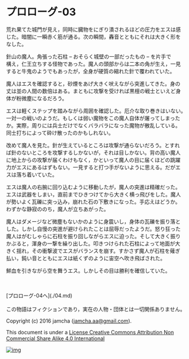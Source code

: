 # プロローグ-03

荒れ果てた城門が見え，同時に臓物をにぎり潰されるほどの圧力をエスは感  
じた。暗闇に一瞬赤く筋が通る。次の瞬間，轟音とともにそれは大きく形を  
なした。  

針山の魔人。角張った石柱 &#x2013; おそらく城壁の一部だったもの &#x2013; を片手で  
構え，仁王立ちする怪物であった。魔人の頭部からは二本の角が生え，一見  
すると牛鬼のようでもあったが，全身が硬質の縮れた針で覆われていた。  

魔人はエスを確認すると，砂煙をあげ大きく吠えながら突進してきた。身の  
丈は並の人間の数倍はある。まともに攻撃を受ければ黒檀の戦士といえど身  
体が粉微塵になるだろう。  

エスは軽くステップを踏みながら周囲を確認した。厄介な取り巻きはいない。  
一対一の戦いのようだ。もしくは弱い魔物をこの魔人自体が屠ってしまった  
か。実際，周りには兵士だけでなくバラバラになった魔物が散乱している。  
同士打ちによって砕け散ったのかもしれない。  

改めて魔人を見た。針が生えているところは攻撃が通らないだろう。とすれ  
ば針のないところを攻撃するしかないが，それは目しかない。背の高い魔人  
に地上からの攻撃が届くわけもなく，かといって魔人の目に届くほどの跳躍  
力がエスにあるはずもない。一見すると打つ手がないように思える。だがエ  
スは落ち着いていた。  

エスは魔人の右腕に回り込むように移動したが，魔人の突進は精確だった。  
エスは武器をしまい，直前までひきつけてから大きく横っ飛びをした。魔人  
が勢いよく瓦礫に突っ込み，崩れた石の下敷きになった。手応えはどうか。  
わずかな静寂ののち，魔人が立ちあがった。  

魔人はダメージなど微塵もないかのように身震いし，身体の瓦礫を振り落と  
した。しかし自慢の突進が避けられたことは屈辱だったようだ。怒り狂った  
魔人はがむしゃらに石柱を振り回しながらエスに迫った。そして大きく振り  
かぶると，渾身の一撃を繰り出した。叩きつけられた石柱によって地面が大  
きく揺れ，その衝撃波でエスがバランスを崩す。すかさず魔人が石柱を薙ぎ  
払い，鈍い音とともにエスは紙くずのように宙空へ吹き飛ばされた。  

鮮血を引きながら空を舞うエス。しかしその目は勝利を確信していた。  

<br>  
<br>  
[プロローグ-04へ](./04.md)  

<br>  
<br>  
この物語はフィクションであり，実在の人物・団体とは一切関係ありません。  

Copyright (c) 2016 jamcha (jamcha.aa@gmail.com).  

This document is under a [License Creative Commons Attribution Non Commercial Share Alike 4.0 International](http://creativecommons.org/licenses/by-nc-sa/4.0/deed)  

[![img](http://i.creativecommons.org/l/by-nc-sa/3.0/80x15.png)](http://creativecommons.org/licenses/by-nc-sa/4.0/deed)